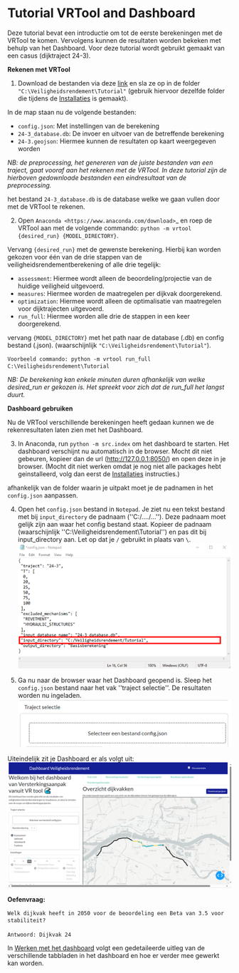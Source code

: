 
# Tutorial VRTool and Dashboard


Deze tutorial bevat een introductie om tot de eerste berekeningen met de VRTool te komen. Vervolgens kunnen de resultaten worden bekeken met behulp van het Dashboard.
Voor deze tutorial wordt gebruikt gemaakt van een casus (dijktraject 24-3). 

**Rekenen met VRTool** 

1. Download de bestanden via deze [link](https://www.sharepoint.nl) en sla ze op in de folder ``"C:\Veiligheidsrendement\Tutorial"`` (gebruik hiervoor dezelfde folder die tijdens de [Installaties](../Installaties/index.rst) is gemaakt).

In de map staan nu de volgende bestanden:
- ``config.json``: Met instellingen van de berekening
- ``24-3_database.db``: De invoer en uitvoer van de betreffende berekening
- ``24-3.geojson``: Hiermee kunnen de resultaten op kaart weergegeven worden

 *NB: de preprocessing, het genereren van de juiste bestanden van een traject, gaat vooraf aan het rekenen met de VRTool. In deze tutorial zijn de hierboven gedownloade bestanden een eindresultaat van de preprocessing.*

het bestand `24-3_database.db` is de database welke we gaan vullen door met de VRTool te rekenen. 

2. Open `Anaconda <https://www.anaconda.com/download>`_ en roep de VRTool aan met de volgende commando: 
``python -m vrtool {desired_run} {MODEL_DIRECTORY}``. 

Vervang ``{desired_run}`` met de gewenste berekening. Hierbij kan worden gekozen voor één van de drie stappen van de veiligheidsrendementberekening of alle drie tegelijk:

- ``assessment``: Hiermee wordt alleen de beoordeling/projectie van de huidige veiligheid uitgevoerd.
- ``measures``: Hiermee worden de maatregelen per dijkvak doorgerekend.
- ``optimization``: Hiermee wordt alleen de optimalisatie van maatregelen voor dijktrajecten uitgevoerd.
- ``run_full``: Hiermee worden alle drie de stappen in een keer doorgerekend.

vervang ``{MODEL_DIRECTORY}`` met het path naar de database (.db) en config bestand (.json). (waarschijnlijk  ``"C:\Veiligheidsrendement\Tutorial"``). 

```
Voorbeeld commando: python -m vrtool run_full C:\Veiligheidsrendement\Tutorial
```

*NB: De berekening kan enkele minuten duren afhankelijk van welke desired_run er gekozen is. Het spreekt voor zich dat de run_full het langst duurt.*

**Dashboard gebruiken**

Nu de VRTool verschillende berekeningen heeft gedaan kunnen we de rekenresultaten laten zien met het Dashboard.

3.  In Anaconda, run ``python -m src.index`` om het dashboard te starten. Het dashboard verschijnt nu automatisch in de browser. Mocht dit niet gebeuren, kopieer dan de url (http://127.0.0.1:8050/) en open deze in je browser. (Mocht dit niet werken omdat je nog niet alle packages hebt geinstalleerd, volg dan eerst de [Installaties](../Installaties/index.rst) instructies.)

afhankelijk van de folder waarin je uitpakt moet je de padnamen in het ``config.json`` aanpassen.

4. Open het ``config.json`` bestand in ``Notepad``. Je ziet nu een tekst bestand met bij ``input_directory`` de padnaam (''C:/..../...''). Deze padnaam moet gelijk zijn aan waar het config bestand staat. Kopieer de padnaam (waarschijnlijk ''C:\Veiligheidsrendement\Tutorial'') en pas dit bij input_directory aan. Let op dat je ``/`` gebruikt in plaats van ``\``.
![](config.png)

5. Ga nu naar de browser waar het Dashboard geopend is. Sleep het ``config.json`` bestand naar het vak ''traject selectie''. De resultaten worden nu ingeladen. 
![](Traject_selectie.png)

Uiteindelijk zit je Dashboard er als volgt uit:
![](voorbeeldDashboard.png)

**Oefenvraag:**
```
Welk dijkvak heeft in 2050 voor de beoordeling een Beta van 3.5 voor stabiliteit?

Antwoord: Dijkvak 24
```
In [Werken met het dashboard](../Gebruikershandleiding/Postprocessing/index.rst) volgt een gedetaileerde uitleg van de verschillende tabbladen in het dashboard en hoe er verder mee gewerkt kan worden.


